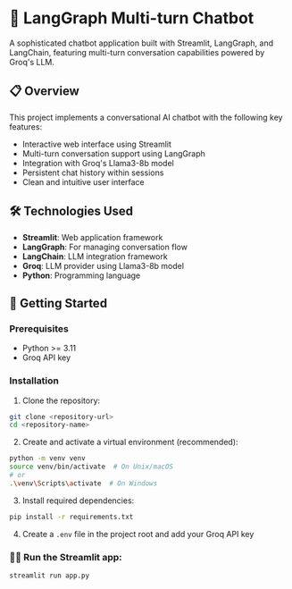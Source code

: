# 🧠 LangGraph Multi-turn Chatbot

A sophisticated chatbot application built with Streamlit, LangGraph, and LangChain, featuring multi-turn conversation capabilities powered by Groq's LLM.

## 📋 Overview

This project implements a conversational AI chatbot with the following key features:
- Interactive web interface using Streamlit
- Multi-turn conversation support using LangGraph
- Integration with Groq's Llama3-8b model
- Persistent chat history within sessions
- Clean and intuitive user interface

## 🛠️ Technologies Used

- **Streamlit**: Web application framework
- **LangGraph**: For managing conversation flow
- **LangChain**: LLM integration framework
- **Groq**: LLM provider using Llama3-8b model
- **Python**: Programming language

## 🚀 Getting Started

### Prerequisites

- Python >= 3.11
- Groq API key

### Installation

1. Clone the repository:
```bash
git clone <repository-url>
cd <repository-name>
```

2. Create and activate a virtual environment (recommended):
```bash
python -m venv venv
source venv/bin/activate  # On Unix/macOS
# or
.\venv\Scripts\activate  # On Windows
```

3. Install required dependencies:
```bash
pip install -r requirements.txt
```

4. Create a `.env` file in the project root and add your Groq API key

### 🏃‍♂️ Run the Streamlit app:
```bash
streamlit run app.py
```
